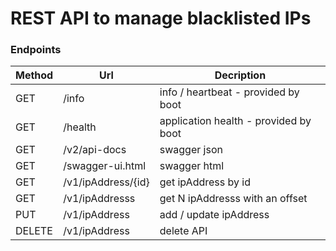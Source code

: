 # REST API to manage blacklisted IPs


### Endpoints

| Method | Url | Decription |
| ------ | --- | ---------- |
| GET    |/info  | info / heartbeat - provided by boot |
| GET    |/health| application health - provided by boot |
| GET    |/v2/api-docs    | swagger json |
| GET    |/swagger-ui.html| swagger html |
| GET    |/v1/ipAddress/{id}| get ipAddress by id |
| GET    |/v1/ipAddresss    | get N ipAddresss with an offset|
| PUT    |/v1/ipAddress     | add / update ipAddress|
| DELETE |/v1/ipAddress     | delete API